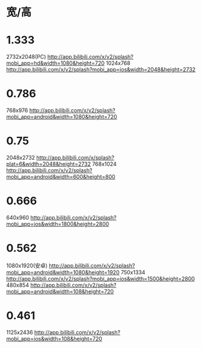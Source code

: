 # 宽/高
# 1.333
2732x2048(PC)
http://app.bilibili.com/x/v2/splash?mobi_app=hd&width=1080&height=720
1024x768
http://app.bilibili.com/x/v2/splash?mobi_app=ios&width=2048&height=2732

# 0.786
768x976
http://app.bilibili.com/x/v2/splash?mobi_app=android&width=1080&height=720

# 0.75
2048x2732
http://app.bilibili.com/x/splash?plat=6&width=2048&height=2732
768x1024
http://app.bilibili.com/x/v2/splash?mobi_app=android&width=600&height=800

# 0.666
640x960
http://app.bilibili.com/x/v2/splash?mobi_app=ios&width=1800&height=2800

# 0.562
1080x1920(安卓)
http://app.bilibili.com/x/v2/splash?mobi_app=android&width=1080&height=1920
750x1334
http://app.bilibili.com/x/v2/splash?mobi_app=ios&width=1500&height=2800
480x854
http://app.bilibili.com/x/v2/splash?mobi_app=android&width=108&height=720

# 0.461
1125x2436
http://app.bilibili.com/x/v2/splash?mobi_app=ios&width=108&height=720
